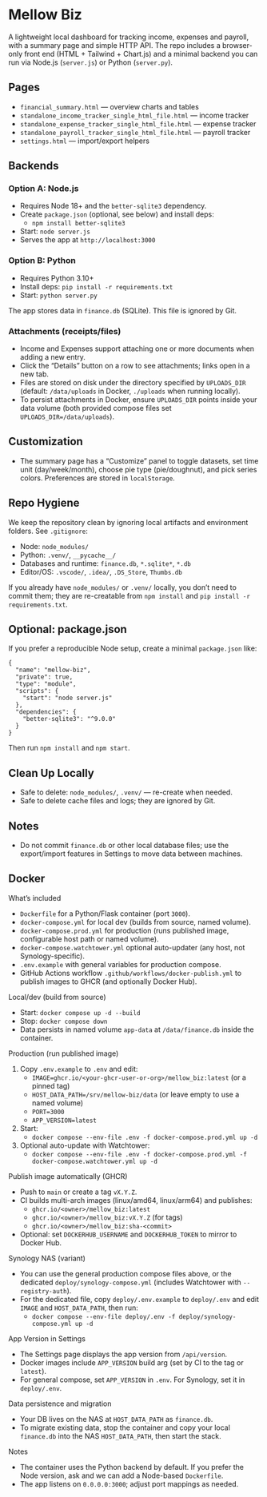 # Mellow Biz

A lightweight local dashboard for tracking income, expenses and payroll, with a summary page and simple HTTP API. The repo includes a browser-only front end (HTML + Tailwind + Chart.js) and a minimal backend you can run via Node.js (`server.js`) or Python (`server.py`).

## Pages
- `financial_summary.html` — overview charts and tables
- `standalone_income_tracker_single_html_file.html` — income tracker
- `standalone_expense_tracker_single_html_file.html` — expense tracker
- `standalone_payroll_tracker_single_html_file.html` — payroll tracker
- `settings.html` — import/export helpers

## Backends

### Option A: Node.js
- Requires Node 18+ and the `better-sqlite3` dependency.
- Create `package.json` (optional, see below) and install deps:
  - `npm install better-sqlite3`
- Start: `node server.js`
- Serves the app at `http://localhost:3000`

### Option B: Python
- Requires Python 3.10+
- Install deps: `pip install -r requirements.txt`
- Start: `python server.py`

The app stores data in `finance.db` (SQLite). This file is ignored by Git.

### Attachments (receipts/files)
- Income and Expenses support attaching one or more documents when adding a new entry.
- Click the “Details” button on a row to see attachments; links open in a new tab.
- Files are stored on disk under the directory specified by `UPLOADS_DIR` (default: `/data/uploads` in Docker, `./uploads` when running locally).
- To persist attachments in Docker, ensure `UPLOADS_DIR` points inside your data volume (both provided compose files set `UPLOADS_DIR=/data/uploads`).

## Customization
- The summary page has a “Customize” panel to toggle datasets, set time unit (day/week/month), choose pie type (pie/doughnut), and pick series colors. Preferences are stored in `localStorage`.

## Repo Hygiene
We keep the repository clean by ignoring local artifacts and environment folders. See `.gitignore`:
- Node: `node_modules/`
- Python: `.venv/`, `__pycache__/`
- Databases and runtime: `finance.db`, `*.sqlite*`, `*.db`
- Editor/OS: `.vscode/`, `.idea/`, `.DS_Store`, `Thumbs.db`

If you already have `node_modules/` or `.venv/` locally, you don’t need to commit them; they are re-creatable from `npm install` and `pip install -r requirements.txt`.

## Optional: package.json
If you prefer a reproducible Node setup, create a minimal `package.json` like:

```
{
  "name": "mellow-biz",
  "private": true,
  "type": "module",
  "scripts": {
    "start": "node server.js"
  },
  "dependencies": {
    "better-sqlite3": "^9.0.0"
  }
}
```

Then run `npm install` and `npm start`.

## Clean Up Locally
- Safe to delete: `node_modules/`, `.venv/` — re-create when needed.
- Safe to delete cache files and logs; they are ignored by Git.

## Notes
- Do not commit `finance.db` or other local database files; use the export/import features in Settings to move data between machines.

## Docker

What’s included
- `Dockerfile` for a Python/Flask container (port `3000`).
- `docker-compose.yml` for local dev (builds from source, named volume).
- `docker-compose.prod.yml` for production (runs published image, configurable host path or named volume).
- `docker-compose.watchtower.yml` optional auto-updater (any host, not Synology-specific).
- `.env.example` with general variables for production compose.
- GitHub Actions workflow `.github/workflows/docker-publish.yml` to publish images to GHCR (and optionally Docker Hub).

Local/dev (build from source)
- Start: `docker compose up -d --build`
- Stop: `docker compose down`
- Data persists in named volume `app-data` at `/data/finance.db` inside the container.

Production (run published image)
1) Copy `.env.example` to `.env` and edit:
   - `IMAGE=ghcr.io/<your-ghcr-user-or-org>/mellow_biz:latest` (or a pinned tag)
   - `HOST_DATA_PATH=/srv/mellow-biz/data` (or leave empty to use a named volume)
   - `PORT=3000`
   - `APP_VERSION=latest`
2) Start:
   - `docker compose --env-file .env -f docker-compose.prod.yml up -d`
3) Optional auto-update with Watchtower:
   - `docker compose --env-file .env -f docker-compose.prod.yml -f docker-compose.watchtower.yml up -d`

Publish image automatically (GHCR)
- Push to `main` or create a tag `vX.Y.Z`.
- CI builds multi-arch images (linux/amd64, linux/arm64) and publishes:
  - `ghcr.io/<owner>/mellow_biz:latest`
  - `ghcr.io/<owner>/mellow_biz:vX.Y.Z` (for tags)
  - `ghcr.io/<owner>/mellow_biz:sha-<commit>`
- Optional: set `DOCKERHUB_USERNAME` and `DOCKERHUB_TOKEN` to mirror to Docker Hub.

Synology NAS (variant)
- You can use the general production compose files above, or the dedicated `deploy/synology-compose.yml` (includes Watchtower with `--registry-auth`).
- For the dedicated file, copy `deploy/.env.example` to `deploy/.env` and edit `IMAGE` and `HOST_DATA_PATH`, then run:
  - `docker compose --env-file deploy/.env -f deploy/synology-compose.yml up -d`

App Version in Settings
- The Settings page displays the app version from `/api/version`.
- Docker images include `APP_VERSION` build arg (set by CI to the tag or `latest`).
- For general compose, set `APP_VERSION` in `.env`. For Synology, set it in `deploy/.env`.

Data persistence and migration
- Your DB lives on the NAS at `HOST_DATA_PATH` as `finance.db`.
- To migrate existing data, stop the container and copy your local `finance.db` into the NAS `HOST_DATA_PATH`, then start the stack.

Notes
- The container uses the Python backend by default. If you prefer the Node version, ask and we can add a Node-based `Dockerfile`.
- The app listens on `0.0.0.0:3000`; adjust port mappings as needed.
